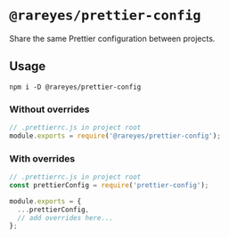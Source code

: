 # `@rareyes/prettier-config`

Share the same Prettier configuration between projects.

## Usage

```
npm i -D @rareyes/prettier-config
```

### Without overrides

```javascript
// .prettierrc.js in project root
module.exports = require('@rareyes/prettier-config');
```

### With overrides

```javascript
// .prettierrc.js in project root
const prettierConfig = require('prettier-config');

module.exports = {
  ...prettierConfig,
  // add overrides here...
};
```
